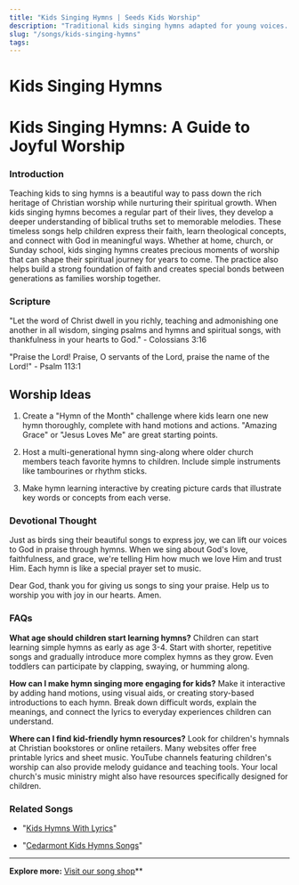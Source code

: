 ```yaml
---
title: "Kids Singing Hymns | Seeds Kids Worship"
description: "Traditional kids singing hymns adapted for young voices. Classic Christian music introducing children to timeless worship."
slug: "/songs/kids-singing-hymns"
tags:
---
```


# Kids Singing Hymns

# Kids Singing Hymns: A Guide to Joyful Worship

### Introduction
Teaching kids to sing hymns is a beautiful way to pass down the rich heritage of Christian worship while nurturing their spiritual growth. When kids singing hymns becomes a regular part of their lives, they develop a deeper understanding of biblical truths set to memorable melodies. These timeless songs help children express their faith, learn theological concepts, and connect with God in meaningful ways. Whether at home, church, or Sunday school, kids singing hymns creates precious moments of worship that can shape their spiritual journey for years to come. The practice also helps build a strong foundation of faith and creates special bonds between generations as families worship together.

### Scripture
"Let the word of Christ dwell in you richly, teaching and admonishing one another in all wisdom, singing psalms and hymns and spiritual songs, with thankfulness in your hearts to God." - Colossians 3:16

"Praise the Lord! Praise, O servants of the Lord, praise the name of the Lord!" - Psalm 113:1

## Worship Ideas
1. Create a "Hymn of the Month" challenge where kids learn one new hymn thoroughly, complete with hand motions and actions. "Amazing Grace" or "Jesus Loves Me" are great starting points.

2. Host a multi-generational hymn sing-along where older church members teach favorite hymns to children. Include simple instruments like tambourines or rhythm sticks.

3. Make hymn learning interactive by creating picture cards that illustrate key words or concepts from each verse.

### Devotional Thought
Just as birds sing their beautiful songs to express joy, we can lift our voices to God in praise through hymns. When we sing about God's love, faithfulness, and grace, we're telling Him how much we love Him and trust Him. Each hymn is like a special prayer set to music.

Dear God, thank you for giving us songs to sing your praise. Help us to worship you with joy in our hearts. Amen.

### FAQs

**What age should children start learning hymns?**
Children can start learning simple hymns as early as age 3-4. Start with shorter, repetitive songs and gradually introduce more complex hymns as they grow. Even toddlers can participate by clapping, swaying, or humming along.

**How can I make hymn singing more engaging for kids?**
Make it interactive by adding hand motions, using visual aids, or creating story-based introductions to each hymn. Break down difficult words, explain the meanings, and connect the lyrics to everyday experiences children can understand.

**Where can I find kid-friendly hymn resources?**
Look for children's hymnals at Christian bookstores or online retailers. Many websites offer free printable lyrics and sheet music. YouTube channels featuring children's worship can also provide melody guidance and teaching tools. Your local church's music ministry might also have resources specifically designed for children.

### Related Songs

- "[Kids Hymns With Lyrics](/songs/kids-hymns-with-lyrics/)"

- "[Cedarmont Kids Hymns Songs](/songs/cedarmont-kids-hymns-songs/)"

---

**Explore more:** [Visit our song shop](https://seedskidsworship.com/shop)**

<!-- Schema Markup -->
<script type="application/ld+json">
{
  "@context": "https://schema.org",
  "@type": "MusicRecording",
  "name": "Kids Singing Hymns",
  "byArtist": {
    "@type": "MusicGroup",
    "name": "Seeds Kids Worship"
  },
  "isFamilyFriendly": true,
  "url": "https://seedskidsworship.com/songs/kids-singing-hymns/"
}
</script>
